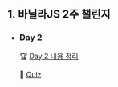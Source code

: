 ## 1. 바닐라JS 2주 챌린지
- ### Day 2  

  🏆 [Day 2 내용 정리](https://github.com/EunJaePark/JSstudy/blob/main/vanillaJS_Challenge/Day2.md)   
  
  📝 [Quiz](https://github.com/EunJaePark/JSstudy/blob/main/vanillaJS_Challenge/Quiz/Day2.md)   

<br/>
